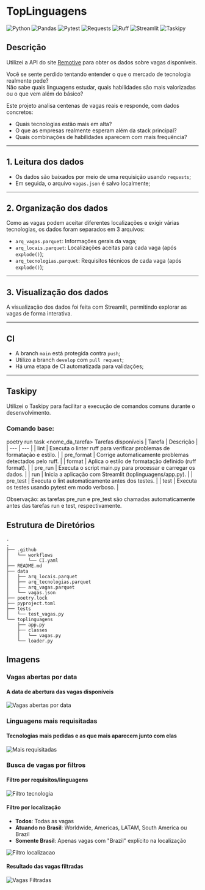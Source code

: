 # TopLinguagens  
![Python](https://img.shields.io/badge/Python-3.12%2B-2a9d8f) 
![Pandas](https://img.shields.io/badge/Pandas-2.3.0-e9c46a) 
![Pytest](https://img.shields.io/badge/Pytest-8.4.0-e76f51) 
![Requests](https://img.shields.io/badge/Requests-2.32.4-f4a261) 
![Ruff](https://img.shields.io/badge/Ruff-0.11.13-8a4fff) 
![Streamlit](https://img.shields.io/badge/Streamlit-1.45.1-ff4b4b) ![Taskipy](https://img.shields.io/badge/Taskipy-1.14.1-2e7d32)  

## Descrição

Utilizei a API do site [Remotive](https://remotive.com/) para obter os dados sobre vagas disponíveis.

Você se sente perdido tentando entender o que o mercado de tecnologia realmente pede?  
Não sabe quais linguagens estudar, quais habilidades são mais valorizadas ou o que vem além do básico?

Este projeto analisa centenas de vagas reais e responde, com dados concretos:

- Quais tecnologias estão mais em alta?  
- O que as empresas realmente esperam além da stack principal?  
- Quais combinações de habilidades aparecem com mais frequência?

---

## 1. Leitura dos dados

- Os dados são baixados por meio de uma requisição usando `requests`;
- Em seguida, o arquivo `vagas.json` é salvo localmente;

---

## 2. Organização dos dados

Como as vagas podem aceitar diferentes localizações e exigir várias tecnologias, os dados foram separados em 3 arquivos:

- `arq_vagas.parquet`: Informações gerais da vaga;  
- `arq_locais.parquet`: Localizações aceitas para cada vaga (após `explode()`);  
- `arq_tecnologias.parquet`: Requisitos técnicos de cada vaga (após `explode()`);  

---

## 3. Visualização dos dados

A visualização dos dados foi feita com Streamlit, permitindo explorar as vagas de forma interativa.

---

## CI

- A branch `main` está protegida contra `push`;  
- Utilizo a branch `develop` com `pull request`;  
- Há uma etapa de CI automatizada para validações;

---

## Taskipy

Utilizei o Taskipy para facilitar a execução de comandos comuns durante o desenvolvimento.

### Comando base:


poetry run task <nome_da_tarefa>
Tarefas disponíveis
| Tarefa | Descrição |
| --- | --- |
| lint | Executa o linter ruff para verificar problemas de formatação e estilo. |
| pre_format | Corrige automaticamente problemas detectados pelo ruff. |
| format | Aplica o estilo de formatação definido (ruff format). |
| pre_run | Executa o script main.py para processar e carregar os dados. |
| run | Inicia a aplicação com Streamlit (toplinguagens/app.py). |
| pre_test | Executa o lint automaticamente antes dos testes. |
| test | Executa os testes usando pytest em modo verboso. |

Observação: as tarefas pre_run e pre_test são chamadas automaticamente antes das tarefas run e test, respectivamente.

## Estrutura de Diretórios
<pre lang="markdown"><code>.
.
├── .github
│   └── workflows
│       └── CI.yaml
├── README.md
├── data
│   ├── arq_locais.parquet
│   ├── arq_tecnologias.parquet
│   ├── arq_vagas.parquet
│   └── vagas.json
├── poetry.lock
├── pyproject.toml
├── tests
│   └── test_vagas.py
└── toplinguagens
    ├── app.py
    ├── classes
    │   └── vagas.py
    └── loader.py
</code></pre>

## Imagens

### Vagas abertas por data  
#### A data de abertura das vagas disponíveis  
![Vagas abertas por data](toplinguagens/img/Vagas_abertas_data.png)

### Linguagens mais requisitadas  
#### Tecnologias mais pedidas e as que mais aparecem junto com elas  
![Mais requisitadas](toplinguagens/img/Principais_requisitos.png)

### Busca de vagas por filtros  

#### Filtro por requisitos/linguagens  
![Filtro tecnologia](toplinguagens/img/Filtro_requisitos.png)

#### Filtro por localização
- **Todos**: Todas as vagas  
- **Atuando no Brasil**: Worldwide, Americas, LATAM, South America ou Brazil
- **Somente Brasil**: Apenas vagas com "Brazil" explícito na localização

![Filtro localizacao](toplinguagens/img/Filtro_localizacao.png)

#### Resultado das vagas filtradas  
![Vagas Filtradas](toplinguagens/img/Vagas_filtradas.png)
